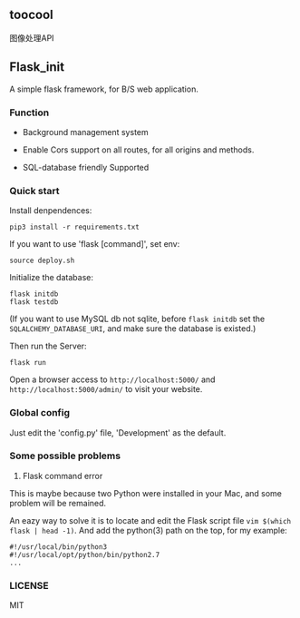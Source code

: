 ## toocool

图像处理API

## Flask_init

A simple flask framework, for B/S web application.

### Function

* Background management system

* Enable Cors support on all routes, for all origins and methods. 

* SQL-database friendly Supported


### Quick start

Install denpendences:

    pip3 install -r requirements.txt

If you want to use 'flask [command]', set env:

    source deploy.sh

Initialize the database:

    flask initdb
    flask testdb

(If you want to use MySQL db not sqlite, before `flask initdb` set the `SQLALCHEMY_DATABASE_URI`, and make sure the database is existed.)

Then run the Server:

    flask run

Open a browser access to `http://localhost:5000/` and `http://localhost:5000/admin/` to visit your website.


### Global config

Just edit the 'config.py' file, 'Development' as the default.

### Some possible problems

1. Flask command error

This is maybe because two Python were installed in your Mac, and some problem will be remained. 

An eazy way to solve it is to locate and edit the Flask script file `vim $(which flask | head -1)`. And add the python(3) path on the top, for my example:

    #!/usr/local/bin/python3
    #!/usr/local/opt/python/bin/python2.7
    ...

### LICENSE

MIT

